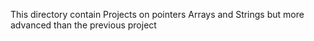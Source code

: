 This directory contain Projects on pointers Arrays and Strings but more advanced than the previous project
